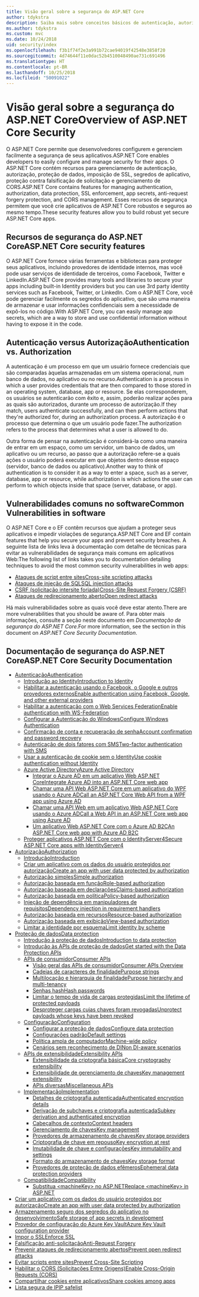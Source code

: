 ```yaml
---
title: Visão geral sobre a segurança do ASP.NET Core
author: tdykstra
description: Saiba mais sobre conceitos básicos de autenticação, autorização e segurança no ASP.NET Core.
ms.author: tdykstra
ms.custom: mvc
ms.date: 10/24/2018
uid: security/index
ms.openlocfilehash: f3b1f74f2e3a991b72cae94019f42548e3858f20
ms.sourcegitcommit: 4d74644f11e0dac52b4510048490ae731c691496
ms.translationtype: HT
ms.contentlocale: pt-BR
ms.lasthandoff: 10/25/2018
ms.locfileid: "50091022"
---
```

# <a name="overview-of-aspnet-core-security"></a><span data-ttu-id="8f6af-103">Visão geral sobre a segurança do ASP.NET Core</span><span class="sxs-lookup"><span data-stu-id="8f6af-103">Overview of ASP.NET Core Security</span></span>

<span data-ttu-id="8f6af-104">O ASP.NET Core permite que desenvolvedores configurem e gerenciem facilmente a segurança de seus aplicativos.</span><span class="sxs-lookup"><span data-stu-id="8f6af-104">ASP.NET Core enables developers to easily configure and manage security for their apps.</span></span> <span data-ttu-id="8f6af-105">O ASP.NET Core contém recursos para gerenciamento de autenticação, autorização, proteção de dados, imposição de SSL, segredos de aplicativo, proteção contra falsificação de solicitação e gerenciamento de CORS.</span><span class="sxs-lookup"><span data-stu-id="8f6af-105">ASP.NET Core contains features for managing authentication, authorization, data protection, SSL enforcement, app secrets, anti-request forgery protection, and CORS management.</span></span> <span data-ttu-id="8f6af-106">Esses recursos de segurança permitem que você crie aplicativos de ASP.NET Core robustos e seguros ao mesmo tempo.</span><span class="sxs-lookup"><span data-stu-id="8f6af-106">These security features allow you to build robust yet secure ASP.NET Core apps.</span></span>

## <a name="aspnet-core-security-features"></a><span data-ttu-id="8f6af-107">Recursos de segurança do ASP.NET Core</span><span class="sxs-lookup"><span data-stu-id="8f6af-107">ASP.NET Core security features</span></span>

<span data-ttu-id="8f6af-108">O ASP.NET Core fornece várias ferramentas e bibliotecas para proteger seus aplicativos, incluindo provedores de identidade internos, mas você pode usar serviços de identidade de terceiros, como Facebook, Twitter e LinkedIn.</span><span class="sxs-lookup"><span data-stu-id="8f6af-108">ASP.NET Core provides many tools and libraries to secure your apps including built-in Identity providers but you can use 3rd party identity services such as Facebook, Twitter, or LinkedIn.</span></span> <span data-ttu-id="8f6af-109">Com o ASP.NET Core, você pode gerenciar facilmente os segredos do aplicativo, que são uma maneira de armazenar e usar informações confidenciais sem a necessidade de expô-los no código.</span><span class="sxs-lookup"><span data-stu-id="8f6af-109">With ASP.NET Core, you can easily manage app secrets, which are a way to store and use confidential information without having to expose it in the code.</span></span>

## <a name="authentication-vs-authorization"></a><span data-ttu-id="8f6af-110">Autenticação versus Autorização</span><span class="sxs-lookup"><span data-stu-id="8f6af-110">Authentication vs. Authorization</span></span>

<span data-ttu-id="8f6af-111">A autenticação é um processo em que um usuário fornece credenciais que são comparadas àquelas armazenadas em um sistema operacional, num banco de dados, no aplicativo ou no recurso.</span><span class="sxs-lookup"><span data-stu-id="8f6af-111">Authentication is a process in which a user provides credentials that are then compared to those stored in an operating system, database, app or resource.</span></span> <span data-ttu-id="8f6af-112">Se elas corresponderem, os usuários se autenticarão com êxito e, assim, poderão realizar ações para as quais são autorizados, durante um processo de autorização.</span><span class="sxs-lookup"><span data-stu-id="8f6af-112">If they match, users authenticate successfully, and can then perform actions that they're authorized for, during an authorization process.</span></span> <span data-ttu-id="8f6af-113">A autorização é o processo que determina o que um usuário pode fazer.</span><span class="sxs-lookup"><span data-stu-id="8f6af-113">The authorization refers to the process that determines what a user is allowed to do.</span></span>

<span data-ttu-id="8f6af-114">Outra forma de pensar na autenticação é considerá-la como uma maneira de entrar em um espaço, como um servidor, um banco de dados, um aplicativo ou um recurso, ao passo que a autorização refere-se a quais ações o usuário poderá executar em que objetos dentro desse espaço (servidor, banco de dados ou aplicativo).</span><span class="sxs-lookup"><span data-stu-id="8f6af-114">Another way to think of authentication is to consider it as a way to enter a space, such as a server, database, app or resource, while authorization is which actions the user can perform to which objects inside that space (server, database, or app).</span></span>

## <a name="common-vulnerabilities-in-software"></a><span data-ttu-id="8f6af-115">Vulnerabilidades comuns no software</span><span class="sxs-lookup"><span data-stu-id="8f6af-115">Common Vulnerabilities in software</span></span>

<span data-ttu-id="8f6af-116">O ASP.NET Core e o EF contêm recursos que ajudam a proteger seus aplicativos e impedir violações de segurança.</span><span class="sxs-lookup"><span data-stu-id="8f6af-116">ASP.NET Core and EF contain features that help you secure your apps and prevent security breaches.</span></span> <span data-ttu-id="8f6af-117">A seguinte lista de links leva à documentação com detalhe de técnicas para evitar as vulnerabilidades de segurança mais comuns em aplicativos Web:</span><span class="sxs-lookup"><span data-stu-id="8f6af-117">The following list of links takes you to documentation detailing techniques to avoid the most common security vulnerabilities in web apps:</span></span>

* [<span data-ttu-id="8f6af-118">Ataques de script entre sites</span><span class="sxs-lookup"><span data-stu-id="8f6af-118">Cross-site scripting attacks</span></span>](xref:security/cross-site-scripting)
* [<span data-ttu-id="8f6af-119">Ataques de injeção de SQL</span><span class="sxs-lookup"><span data-stu-id="8f6af-119">SQL injection attacks</span></span>](/ef/core/querying/raw-sql)
* [<span data-ttu-id="8f6af-120">CSRF (solicitação intersite forjada)</span><span class="sxs-lookup"><span data-stu-id="8f6af-120">Cross-Site Request Forgery (CSRF)</span></span>](xref:security/anti-request-forgery)
* [<span data-ttu-id="8f6af-121">Ataques de redirecionamento aberto</span><span class="sxs-lookup"><span data-stu-id="8f6af-121">Open redirect attacks</span></span>](xref:security/preventing-open-redirects)

<span data-ttu-id="8f6af-122">Há mais vulnerabilidades sobre as quais você deve estar atento.</span><span class="sxs-lookup"><span data-stu-id="8f6af-122">There are more vulnerabilities that you should be aware of.</span></span> <span data-ttu-id="8f6af-123">Para obter mais informações, consulte a seção neste documento em *Documentação de segurança do ASP.NET Core*.</span><span class="sxs-lookup"><span data-stu-id="8f6af-123">For more information, see the section in this document on *ASP.NET Core Security Documentation*.</span></span>

## <a name="aspnet-core-security-documentation"></a><span data-ttu-id="8f6af-124">Documentação de segurança do ASP.NET Core</span><span class="sxs-lookup"><span data-stu-id="8f6af-124">ASP.NET Core Security Documentation</span></span>

* [<span data-ttu-id="8f6af-125">Autenticação</span><span class="sxs-lookup"><span data-stu-id="8f6af-125">Authentication</span></span>](xref:security/authentication/index)
  * [<span data-ttu-id="8f6af-126">Introdução ao Identity</span><span class="sxs-lookup"><span data-stu-id="8f6af-126">Introduction to Identity</span></span>](xref:security/authentication/identity)
  * [<span data-ttu-id="8f6af-127">Habilitar a autenticação usando o Facebook, o Google e outros provedores externos</span><span class="sxs-lookup"><span data-stu-id="8f6af-127">Enable authentication using Facebook, Google, and other external providers</span></span>](xref:security/authentication/social/index)
  * [<span data-ttu-id="8f6af-128">Habilitar a autenticação com o Web Services Federation</span><span class="sxs-lookup"><span data-stu-id="8f6af-128">Enable authentication with WS-Federation</span></span>](xref:security/authentication/ws-federation)
  * [<span data-ttu-id="8f6af-129">Configurar a Autenticação do Windows</span><span class="sxs-lookup"><span data-stu-id="8f6af-129">Configure Windows Authentication</span></span>](xref:security/authentication/windowsauth)
  * [<span data-ttu-id="8f6af-130">Confirmação de conta e recuperação de senha</span><span class="sxs-lookup"><span data-stu-id="8f6af-130">Account confirmation and password recovery</span></span>](xref:security/authentication/accconfirm)
  * [<span data-ttu-id="8f6af-131">Autenticação de dois fatores com SMS</span><span class="sxs-lookup"><span data-stu-id="8f6af-131">Two-factor authentication with SMS</span></span>](xref:security/authentication/2fa)
  * [<span data-ttu-id="8f6af-132">Usar a autenticação de cookie sem o Identity</span><span class="sxs-lookup"><span data-stu-id="8f6af-132">Use cookie authentication without Identity</span></span>](xref:security/authentication/cookie)
  * [<span data-ttu-id="8f6af-133">Azure Active Directory</span><span class="sxs-lookup"><span data-stu-id="8f6af-133">Azure Active Directory</span></span>](xref:security/authentication/azure-active-directory/index)
    * [<span data-ttu-id="8f6af-134">Integrar o Azure AD em um aplicativo Web ASP.NET Core</span><span class="sxs-lookup"><span data-stu-id="8f6af-134">Integrate Azure AD into an ASP.NET Core web app</span></span>](https://azure.microsoft.com/documentation/samples/active-directory-dotnet-webapp-openidconnect-aspnetcore/)
    * [<span data-ttu-id="8f6af-135">Chamar uma API Web ASP.NET Core em um aplicativo do WPF usando o Azure AD</span><span class="sxs-lookup"><span data-stu-id="8f6af-135">Call an ASP.NET Core Web API from a WPF app using Azure AD</span></span>](https://azure.microsoft.com/documentation/samples/active-directory-dotnet-native-aspnetcore/)
    * [<span data-ttu-id="8f6af-136">Chamar uma API Web em um aplicativo Web ASP.NET Core usando o Azure AD</span><span class="sxs-lookup"><span data-stu-id="8f6af-136">Call a Web API in an ASP.NET Core web app using Azure AD</span></span>](https://azure.microsoft.com/documentation/samples/active-directory-dotnet-webapp-webapi-openidconnect-aspnetcore/)
    * [<span data-ttu-id="8f6af-137">Um aplicativo Web ASP.NET Core com o Azure AD B2C</span><span class="sxs-lookup"><span data-stu-id="8f6af-137">An ASP.NET Core web app with Azure AD B2C</span></span>](https://azure.microsoft.com/resources/samples/active-directory-b2c-dotnetcore-webapp/)
  * [<span data-ttu-id="8f6af-138">Proteger aplicativos ASP.NET Core com o IdentityServer4</span><span class="sxs-lookup"><span data-stu-id="8f6af-138">Secure ASP.NET Core apps with IdentityServer4</span></span>](https://identityserver4.readthedocs.io)
* [<span data-ttu-id="8f6af-139">Autorização</span><span class="sxs-lookup"><span data-stu-id="8f6af-139">Authorization</span></span>](xref:security/authorization/index)
  * [<span data-ttu-id="8f6af-140">Introdução</span><span class="sxs-lookup"><span data-stu-id="8f6af-140">Introduction</span></span>](xref:security/authorization/introduction)
  * [<span data-ttu-id="8f6af-141">Criar um aplicativo com os dados do usuário protegidos por autorização</span><span class="sxs-lookup"><span data-stu-id="8f6af-141">Create an app with user data protected by authorization</span></span>](xref:security/authorization/secure-data)
  * [<span data-ttu-id="8f6af-142">Autorização simples</span><span class="sxs-lookup"><span data-stu-id="8f6af-142">Simple authorization</span></span>](xref:security/authorization/simple)
  * [<span data-ttu-id="8f6af-143">Autorização baseada em função</span><span class="sxs-lookup"><span data-stu-id="8f6af-143">Role-based authorization</span></span>](xref:security/authorization/roles)
  * [<span data-ttu-id="8f6af-144">Autorização baseada em declarações</span><span class="sxs-lookup"><span data-stu-id="8f6af-144">Claims-based authorization</span></span>](xref:security/authorization/claims)
  * [<span data-ttu-id="8f6af-145">Autorização baseada em política</span><span class="sxs-lookup"><span data-stu-id="8f6af-145">Policy-based authorization</span></span>](xref:security/authorization/policies)
  * [<span data-ttu-id="8f6af-146">Injeção de dependência em manipuladores de requisitos</span><span class="sxs-lookup"><span data-stu-id="8f6af-146">Dependency injection in requirement handlers</span></span>](xref:security/authorization/dependencyinjection)
  * [<span data-ttu-id="8f6af-147">Autorização baseada em recursos</span><span class="sxs-lookup"><span data-stu-id="8f6af-147">Resource-based authorization</span></span>](xref:security/authorization/resourcebased)
  * [<span data-ttu-id="8f6af-148">Autorização baseada em exibição</span><span class="sxs-lookup"><span data-stu-id="8f6af-148">View-based authorization</span></span>](xref:security/authorization/views)
  * [<span data-ttu-id="8f6af-149">Limitar a identidade por esquema</span><span class="sxs-lookup"><span data-stu-id="8f6af-149">Limit identity by scheme</span></span>](xref:security/authorization/limitingidentitybyscheme)
* [<span data-ttu-id="8f6af-150">Proteção de dados</span><span class="sxs-lookup"><span data-stu-id="8f6af-150">Data protection</span></span>](xref:security/data-protection/index)
  * [<span data-ttu-id="8f6af-151">Introdução à proteção de dados</span><span class="sxs-lookup"><span data-stu-id="8f6af-151">Introduction to data protection</span></span>](xref:security/data-protection/introduction)
  * [<span data-ttu-id="8f6af-152">Introdução às APIs de proteção de dados</span><span class="sxs-lookup"><span data-stu-id="8f6af-152">Get started with the Data Protection APIs</span></span>](xref:security/data-protection/using-data-protection)
  * [<span data-ttu-id="8f6af-153">APIs de consumidor</span><span class="sxs-lookup"><span data-stu-id="8f6af-153">Consumer APIs</span></span>](xref:security/data-protection/consumer-apis/index)
    * [<span data-ttu-id="8f6af-154">Visão geral das APIs de consumidor</span><span class="sxs-lookup"><span data-stu-id="8f6af-154">Consumer APIs Overview</span></span>](xref:security/data-protection/consumer-apis/overview)
    * [<span data-ttu-id="8f6af-155">Cadeias de caracteres de finalidade</span><span class="sxs-lookup"><span data-stu-id="8f6af-155">Purpose strings</span></span>](xref:security/data-protection/consumer-apis/purpose-strings)
    * [<span data-ttu-id="8f6af-156">Multilocação e hierarquia de finalidade</span><span class="sxs-lookup"><span data-stu-id="8f6af-156">Purpose hierarchy and multi-tenancy</span></span>](xref:security/data-protection/consumer-apis/purpose-strings-multitenancy)
    * [<span data-ttu-id="8f6af-157">Senhas hash</span><span class="sxs-lookup"><span data-stu-id="8f6af-157">Hash passwords</span></span>](xref:security/data-protection/consumer-apis/password-hashing)
    * [<span data-ttu-id="8f6af-158">Limitar o tempo de vida de cargas protegidas</span><span class="sxs-lookup"><span data-stu-id="8f6af-158">Limit the lifetime of protected payloads</span></span>](xref:security/data-protection/consumer-apis/limited-lifetime-payloads)
    * [<span data-ttu-id="8f6af-159">Desproteger cargas cujas chaves foram revogadas</span><span class="sxs-lookup"><span data-stu-id="8f6af-159">Unprotect payloads whose keys have been revoked</span></span>](xref:security/data-protection/consumer-apis/dangerous-unprotect)
  * [<span data-ttu-id="8f6af-160">Configuração</span><span class="sxs-lookup"><span data-stu-id="8f6af-160">Configuration</span></span>](xref:security/data-protection/configuration/index)
    * [<span data-ttu-id="8f6af-161">Configurar a proteção de dados</span><span class="sxs-lookup"><span data-stu-id="8f6af-161">Configure data protection</span></span>](xref:security/data-protection/configuration/overview)
    * [<span data-ttu-id="8f6af-162">Configurações padrão</span><span class="sxs-lookup"><span data-stu-id="8f6af-162">Default settings</span></span>](xref:security/data-protection/configuration/default-settings)
    * [<span data-ttu-id="8f6af-163">Política ampla de computador</span><span class="sxs-lookup"><span data-stu-id="8f6af-163">Machine-wide policy</span></span>](xref:security/data-protection/configuration/machine-wide-policy)
    * [<span data-ttu-id="8f6af-164">Cenários sem reconhecimento de DI</span><span class="sxs-lookup"><span data-stu-id="8f6af-164">Non DI-aware scenarios</span></span>](xref:security/data-protection/configuration/non-di-scenarios)
  * [<span data-ttu-id="8f6af-165">APIs de extensibilidade</span><span class="sxs-lookup"><span data-stu-id="8f6af-165">Extensibility APIs</span></span>](xref:security/data-protection/extensibility/index)
    * [<span data-ttu-id="8f6af-166">Extensibilidade da criptografia básica</span><span class="sxs-lookup"><span data-stu-id="8f6af-166">Core cryptography extensibility</span></span>](xref:security/data-protection/extensibility/core-crypto)
    * [<span data-ttu-id="8f6af-167">Extensibilidade de gerenciamento de chaves</span><span class="sxs-lookup"><span data-stu-id="8f6af-167">Key management extensibility</span></span>](xref:security/data-protection/extensibility/key-management)
    * [<span data-ttu-id="8f6af-168">APIs diversas</span><span class="sxs-lookup"><span data-stu-id="8f6af-168">Miscellaneous APIs</span></span>](xref:security/data-protection/extensibility/misc-apis)
  * [<span data-ttu-id="8f6af-169">Implementação</span><span class="sxs-lookup"><span data-stu-id="8f6af-169">Implementation</span></span>](xref:security/data-protection/implementation/index)
    * [<span data-ttu-id="8f6af-170">Detalhes de criptografia autenticada</span><span class="sxs-lookup"><span data-stu-id="8f6af-170">Authenticated encryption details</span></span>](xref:security/data-protection/implementation/authenticated-encryption-details)
    * [<span data-ttu-id="8f6af-171">Derivação de subchaves e criptografia autenticada</span><span class="sxs-lookup"><span data-stu-id="8f6af-171">Subkey derivation and authenticated encryption</span></span>](xref:security/data-protection/implementation/subkeyderivation)
    * [<span data-ttu-id="8f6af-172">Cabeçalhos de contexto</span><span class="sxs-lookup"><span data-stu-id="8f6af-172">Context headers</span></span>](xref:security/data-protection/implementation/context-headers)
    * [<span data-ttu-id="8f6af-173">Gerenciamento de chaves</span><span class="sxs-lookup"><span data-stu-id="8f6af-173">Key management</span></span>](xref:security/data-protection/implementation/key-management)
    * [<span data-ttu-id="8f6af-174">Provedores de armazenamento de chaves</span><span class="sxs-lookup"><span data-stu-id="8f6af-174">Key storage providers</span></span>](xref:security/data-protection/implementation/key-storage-providers)
    * [<span data-ttu-id="8f6af-175">Criptografia de chave em repouso</span><span class="sxs-lookup"><span data-stu-id="8f6af-175">Key encryption at rest</span></span>](xref:security/data-protection/implementation/key-encryption-at-rest)
    * [<span data-ttu-id="8f6af-176">Imutabilidade de chave e configurações</span><span class="sxs-lookup"><span data-stu-id="8f6af-176">Key immutability and settings</span></span>](xref:security/data-protection/implementation/key-immutability)
    * [<span data-ttu-id="8f6af-177">Formato do armazenamento de chaves</span><span class="sxs-lookup"><span data-stu-id="8f6af-177">Key storage format</span></span>](xref:security/data-protection/implementation/key-storage-format)
    * [<span data-ttu-id="8f6af-178">Provedores de proteção de dados efêmeros</span><span class="sxs-lookup"><span data-stu-id="8f6af-178">Ephemeral data protection providers</span></span>](xref:security/data-protection/implementation/key-storage-ephemeral)
  * [<span data-ttu-id="8f6af-179">Compatibilidade</span><span class="sxs-lookup"><span data-stu-id="8f6af-179">Compatibility</span></span>](xref:security/data-protection/compatibility/index)
    * [<span data-ttu-id="8f6af-180">Substitua \<machineKey> no ASP.NET</span><span class="sxs-lookup"><span data-stu-id="8f6af-180">Replace \<machineKey> in ASP.NET</span></span>](xref:security/data-protection/compatibility/replacing-machinekey)
* [<span data-ttu-id="8f6af-181">Criar um aplicativo com os dados do usuário protegidos por autorização</span><span class="sxs-lookup"><span data-stu-id="8f6af-181">Create an app with user data protected by authorization</span></span>](xref:security/authorization/secure-data)
* [<span data-ttu-id="8f6af-182">Armazenamento seguro dos segredos do aplicativo no desenvolvimento</span><span class="sxs-lookup"><span data-stu-id="8f6af-182">Safe storage of app secrets in development</span></span>](xref:security/app-secrets)
* [<span data-ttu-id="8f6af-183">Provedor de configuração do Azure Key Vault</span><span class="sxs-lookup"><span data-stu-id="8f6af-183">Azure Key Vault configuration provider</span></span>](xref:security/key-vault-configuration)
* [<span data-ttu-id="8f6af-184">Impor o SSL</span><span class="sxs-lookup"><span data-stu-id="8f6af-184">Enforce SSL</span></span>](xref:security/enforcing-ssl)
* [<span data-ttu-id="8f6af-185">Falsificação anti-solicitação</span><span class="sxs-lookup"><span data-stu-id="8f6af-185">Anti-Request Forgery</span></span>](xref:security/anti-request-forgery)
* [<span data-ttu-id="8f6af-186">Prevenir ataques de redirecionamento abertos</span><span class="sxs-lookup"><span data-stu-id="8f6af-186">Prevent open redirect attacks</span></span>](xref:security/preventing-open-redirects)
* [<span data-ttu-id="8f6af-187">Evitar scripts entre sites</span><span class="sxs-lookup"><span data-stu-id="8f6af-187">Prevent Cross-Site Scripting</span></span>](xref:security/cross-site-scripting)
* [<span data-ttu-id="8f6af-188">Habilitar o CORS (Solicitações Entre Origens)</span><span class="sxs-lookup"><span data-stu-id="8f6af-188">Enable Cross-Origin Requests (CORS)</span></span>](xref:security/cors)
* [<span data-ttu-id="8f6af-189">Compartilhar cookies entre aplicativos</span><span class="sxs-lookup"><span data-stu-id="8f6af-189">Share cookies among apps</span></span>](xref:security/cookie-sharing)
* [<span data-ttu-id="8f6af-190">Lista segura de IP</span><span class="sxs-lookup"><span data-stu-id="8f6af-190">IP safelist</span></span>](xref:security/ip-safelist)
